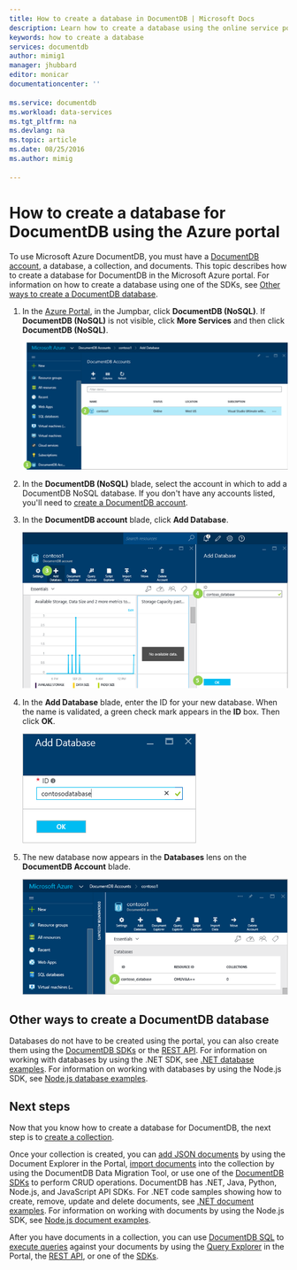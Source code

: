 ```yaml
---
title: How to create a database in DocumentDB | Microsoft Docs
description: Learn how to create a database using the online service portal for Azure DocumentDB, your blazing fast, global-scale NoSQL database.
keywords: how to create a database
services: documentdb
author: mimig1
manager: jhubbard
editor: monicar
documentationcenter: ''

ms.service: documentdb
ms.workload: data-services
ms.tgt_pltfrm: na
ms.devlang: na
ms.topic: article
ms.date: 08/25/2016
ms.author: mimig

---
```

# How to create a database for DocumentDB using the Azure portal
To use Microsoft Azure DocumentDB, you must have a [DocumentDB account](documentdb-create-account.md), a database, a collection, and documents.  This topic describes how to create a database for DocumentDB in the Microsoft Azure portal. For information on how to create a database using one of the SDKs, see [Other ways to create a DocumentDB database](#other-ways-to-create-a-documentdb-database).

1. In the [Azure Portal](https://portal.azure.com/), in the Jumpbar, click **DocumentDB (NoSQL)**. If **DocumentDB (NoSQL)** is not visible, click **More Services** and then click **DocumentDB (NoSQL)**.

    ![Screen shot showing how to create a database, highlighting DocumentDB Accounts on the Browse blade, and a DocumentDB account on the DocumentDB Accounts blade](./media/documentdb-create-database/docdb-database-creation-1-2.png)

1. In the **DocumentDB (NoSQL)** blade, select the account in which to add a DocumentDB NoSQL database. If you don't have any accounts listed, you'll need to [create a DocumentDB account](documentdb-create-account.md).
2. In the **DocumentDB account** blade, click **Add Database**.
   
    ![Screen shot showing how to create a database, highlighting the Add Database button, the ID box, and the OK button](./media/documentdb-create-database/docdb-database-creation-3-5.png)
3. In the **Add Database** blade, enter the ID for your new database. When the name is validated, a green check mark appears in the **ID** box. Then click **OK**.
   
    ![Screen shot showing how to create a database, highlighting the Add Database button, the ID box, and the OK button](./media/documentdb-create-database/docdb-database-creation-4.png)
4. The new database now appears in the **Databases** lens on the **DocumentDB Account** blade.
   
    ![Screen shot of the new database in the DocumentDB Account blade](./media/documentdb-create-database/docdb-database-creation-6.png)

## Other ways to create a DocumentDB database
Databases do not have to be created using the portal, you can also create them using the [DocumentDB SDKs](documentdb-sdk-dotnet.md) or the [REST API](https://msdn.microsoft.com/library/mt489072.aspx). For information on working with databases by using the .NET SDK, see [.NET database examples](documentdb-dotnet-samples.md#database-examples). For information on working with databases by using the Node.js SDK, see [Node.js database examples](documentdb-nodejs-samples.md#database-examples). 

## Next steps
Now that you know how to create a database for DocumentDB, the next step is to [create a collection](documentdb-create-collection.md).

Once your collection is created, you can [add JSON documents](documentdb-view-json-document-explorer.md) by using the Document Explorer in the Portal, [import documents](documentdb-import-data.md) into the collection by using the DocumentDB Data Migration Tool, or use one of the [DocumentDB SDKs](documentdb-sdk-dotnet.md) to perform CRUD operations. DocumentDB has .NET, Java, Python, Node.js, and JavaScript API SDKs. For .NET code samples showing how to create, remove, update and delete documents, see [.NET document examples](documentdb-dotnet-samples.md#document-examples). For information on working with documents by using the Node.js SDK, see [Node.js document examples](documentdb-nodejs-samples.md#document-examples). 

After you have documents in a collection, you can use [DocumentDB SQL](documentdb-sql-query.md) to [execute queries](documentdb-sql-query.md#executing-sql-queries) against your documents by using the [Query Explorer](documentdb-query-collections-query-explorer.md) in the Portal, the [REST API](https://msdn.microsoft.com/library/azure/dn781481.aspx), or one of the [SDKs](documentdb-sdk-dotnet.md). 

